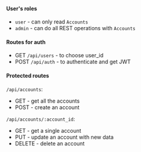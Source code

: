 #### User's roles

- `user` - can only read `Accounts`
- `admin` - can do all REST operations with `Accounts`

#### Routes for auth

- GET `/api/users` - to choose user_id
- POST `/api/auth` - to authenticate and get JWT

#### Protected routes

`/api/accounts`:
- GET - get all the accounts
- POST - create an account

`/api/accounts/:account_id`:
- GET - get a single account
- PUT - update an account with new data
- DELETE - delete an account
